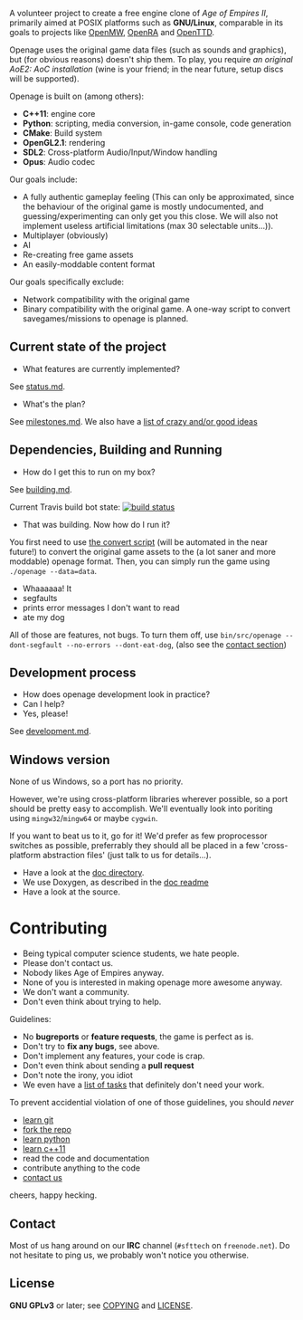A volunteer project to create a free engine clone of *Age of Empires II*, primarily aimed at POSIX platforms such as **GNU/Linux**, comparable in its goals to projects like [OpenMW](https://openmw.org/), [OpenRA](http://www.openra.net/) and [OpenTTD](http://www.openttd.org/).

Openage uses the original game data files (such as sounds and graphics), but (for obvious reasons) doesn't ship them.
To play, you require *an original AoE2: AoC installation* (wine is your friend; in the near future, setup discs will be supported).

Openage is built on (among others):
* **C++11**: engine core
* **Python**: scripting, media conversion, in-game console, code generation
* **CMake**: Build system
* **OpenGL2.1**: rendering
* **SDL2**: Cross-platform Audio/Input/Window handling
* **Opus**: Audio codec

Our goals include:
* A fully authentic gameplay feeling (This can only be approximated, since the behaviour of the original game is mostly undocumented, and guessing/experimenting can only get you this close. We will also not implement useless artificial limitations (max 30 selectable units...)).
* Multiplayer (obviously)
* AI
* Re-creating free game assets
* An easily-moddable content format

Our goals specifically exclude:
* Network compatibility with the original game
* Binary compatibility with the original game. A one-way script to convert savegames/missions to openage is planned.


Current state of the project
----------------------------

 - What features are currently implemented?

See [status.md](status.md).

 - What's the plan?

See [milestones.md](milestones.md). We also have a [list of crazy and/or good ideas](doc/ideas)

Dependencies, Building and Running
----------------------------------

 - How do I get this to run on my box?

See [building.md](building.md).

Current Travis build bot state:
[![build status](https://travis-ci.org/SFTtech/openage.png?branch=master)](https://travis-ci.org/SFTtech/openage)

 - That was building. Now how do I run it?

You first need to use [the convert script](convert/README.md) (will be automated in the near future!) to convert the original game assets to the (a lot saner and more moddable) openage format. Then, you can simply run the game using `./openage --data=data`.

 - Whaaaaaa! It
  - segfaults
  - prints error messages I don't want to read
  - ate my dog

All of those are features, not bugs. To turn them off, use `bin/src/openage --dont-segfault --no-errors --dont-eat-dog`, (also see the [contact section](#Contact))

Development process
-------------------

 - How does openage development look in practice?
 - Can I help?
  - Yes, please!

See [development.md](development.md).

Windows version
---------------

None of us Windows, so a port has no priority.

However, we're using cross-platform libraries wherever possible, so a port should be pretty easy to accomplish. We'll eventually look into poriting using `mingw32`/`mingw64` or maybe `cygwin`.

If you want to beat us to it, go for it! We'd prefer as few proprocessor switches as possible, preferrably they should all be placed in a few 'cross-platform abstraction files' (just talk to us for details...).

- Have a look at the [doc directory](doc).
- We use Doxygen, as described in the [doc readme](doc/README.md)
- Have a look at the source.

Contributing
============

* Being typical computer science students, we hate people.
* Please don't contact us.
* Nobody likes Age of Empires anyway.
* None of you is interested in making openage more awesome anyway.
* We don't want a community.
* Don't even think about trying to help.

Guidelines:

* No **bugreports** or **feature requests**, the game is perfect as is.
* Don't try to **fix any bugs**, see above.
* Don't implement any features, your code is crap.
* Don't even think about sending a **pull request**
* Don't note the irony, you idiot
* We even have a [list of tasks](tasks.md) that definitely don't need your work.

To prevent accidential violation of one of those guidelines, you should *never*

* [learn git](http://git-scm.com/book/en/Git-Basics)
* [fork the repo](https://help.github.com/articles/fork-a-repo)
* [learn python](http://docs.python.org/3/tutorial/appetite.html)
* [learn c++11](http://www.cplusplus.com/doc/tutorial/)
* read the code and documentation
* contribute anything to the code
* [contact us](#Contact)

cheers, happy hecking.

Contact
-------

Most of us hang around on our **IRC** channel (`#sfttech` on `freenode.net`).
Do not hesitate to ping us, we probably won't notice you otherwise.

License
-------
**GNU GPLv3** or later; see [COPYING](COPYING) and [LICENSE](LICENSE).
